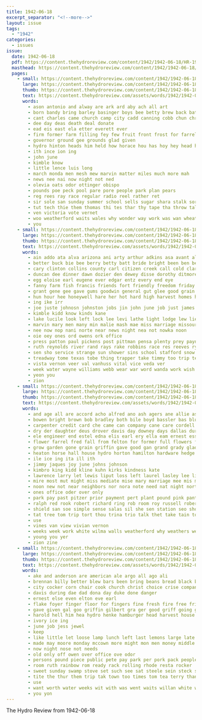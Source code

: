 ```yaml
---
title: 1942-06-18
excerpt_separator: "<!--more-->"
layout: issue
tags:
  - "1942"
categories:
  - issues
issue:
  date: 1942-06-18
  pdf: https://content.thehydroreview.com/content/1942/1942-06-18/HR-1942-06-18.pdf
  masthead: https://content.thehydroreview.com/content/1942/1942-06-18/masthead/HR-1942-06-18.jpg
  pages:
    - small: https://content.thehydroreview.com/content/1942/1942-06-18/small/HR-1942-06-18-01.jpg
      large: https://content.thehydroreview.com/content/1942/1942-06-18/large/HR-1942-06-18-01.jpg
      thumb: https://content.thehydroreview.com/content/1942/1942-06-18/thumbnails/HR-1942-06-18-01.jpg
      text: https://content.thehydroreview.com/assets/words/1942/1942-06-18/HR-1942-06-18-01.txt
      words:
        - ason antonio and alway are ark ard aby ach all art
        - born bandy bring barley basinger boys bee betty brew back batis bitter buy
        - cant charles came church camp city cadd canning cobb chun christian class cando cali county caddo clunn
        - dee day deas death deal donate
        - ead eis east ela etter everett ever
        - firm former farm filling fey few fruit front frost for farrell from friday fort
        - governor ground gee grounds glad given
        - hydro hinton heads him held how horace hou has hoy hey head had hax
        - ith ince ion ing
        - john june
        - kimble know
        - little lence luis long
        - march monda men mesh mew marvin matter miles much more mah
        - news nee nai now night not ned
        - olevia oats odor ottinger obispo
        - pounds poe peck pool pare pore people park plan pears
        - reg rees ray race regular radio reel rather ret
        - sir sole san sunday summer school sells sugar shara stalk sora states sid spain sea stock sie shipp service stamps saturday sona simmering second
        - tut tech thie them thomas thi tes thar thy tape tha throw tale tise town tie the texas take tank tana
        - ven victoria vote vernet
        - woo weatherford waits wales why wonder way work was wan wheat will with walter wee weather
        - you
    - small: https://content.thehydroreview.com/content/1942/1942-06-18/small/HR-1942-06-18-02.jpg
      large: https://content.thehydroreview.com/content/1942/1942-06-18/large/HR-1942-06-18-02.jpg
      thumb: https://content.thehydroreview.com/content/1942/1942-06-18/thumbnails/HR-1942-06-18-02.jpg
      text: https://content.thehydroreview.com/assets/words/1942/1942-06-18/HR-1942-06-18-02.txt
      words:
        - ain addo ata alva arizona ani arty arthur adkins asa avant all anna are america american agent ara ards alice and attias alberta
        - better buck bie bee berry betty batt bride bright been ben below bank bass bethel bill back bear
        - cary clinton collins county carl citizen creek call cold clara cine car company care covey channel came card cox cee clair cause cali caddo count cann
        - duncan dee dinner dawn dozier den dewey disse dorothy ditmore duty dark daughters dodie daughter dai dal demand dungan denby davi dallas day
        - egg eloise earl eugene ever edgar entz every end eye
        - fanny farm fish francis friends fort friendly freedom friday frank fulton fania foe fred first ford foss friend from floren for farmer
        - grant gene gee gave gums goodwin general gut glee good grain george
        - hun hour hee honeywell hare her hot hard high harvest homes has haw house hora henry harry hydro hinton hamons hayne happy home hood hume howerton him
        - ing ike irr
        - joe juste johnosn johnston jobs jin john june job just james
        - kimble kidd know kinds kane
        - lake lucile look left lock lee levi lathe light lodge lew lien last luella lucy lynn
        - marvin mary men many min malie mash mae miss marriage missouri mer merle mich matter marion mee mest miller more march mex mckee
        - nee now nop nani norte near news night nea not nowka noon
        - oie oey ones ord owens ork office
        - press patton paul pickens post pittman pensa plenty prey payne part pitzer past per posse pack par price plants priday pound plate
        - ruth reynolds river rand rays rake robbins race res reeves ryan rowland riley ready room
        - sen sho service strange sun shower sins school stafford snow sunday seed sund see son state spies second sera stele side sui schroder savannah senda special sil strong simpson stock smith shown saturday she shed soe stange
        - treadway tome texas tobe thing trapper take timmy too trip tess taff the tipper them trailer thomas tey tan tucker
        - vista vernon veer val vanhuss vital vice veda ver
        - week water wayne williams webb wear war word wanda work wish was win went way white wire willard warkentin wears with worn williamson weatherford wie willingham will wage woodrow working warne
        - yeon you
        - zion
    - small: https://content.thehydroreview.com/content/1942/1942-06-18/small/HR-1942-06-18-03.jpg
      large: https://content.thehydroreview.com/content/1942/1942-06-18/large/HR-1942-06-18-03.jpg
      thumb: https://content.thehydroreview.com/content/1942/1942-06-18/thumbnails/HR-1942-06-18-03.jpg
      text: https://content.thehydroreview.com/assets/words/1942/1942-06-18/HR-1942-06-18-03.txt
      words:
        - and age all are accord acho alfred ano ash agers ane allie ask aves alsup alon ard allen albert arkansas
        - bowen bright brown bob bradley both bile boyd bassler bas blue been bread book bloom body blodgett back buren bill burg bee born bandy byrum bec browne betty but bell bride boucher byram
        - carpenter credit card che came can company cane care cordell cottage col clinton car chenoweth charlie comfort call craton
        - dry der daughter deus drover davis day downey days dallas during date dine dinner diego done doyle
        - ele engineer end estel edna elis earl ery ella eam ernest ess even ervin emma
        - flower farrel fred fall from felton for former full flowers fail forrest farm fossett frock fort few forts fors ford friends fase
        - grow garden gone grain griffin gave good gan grand grady gladfelter glen green given govern general gren goods gripe glad
        - heaton horse hall house hydro horton hamilton hardware hedge has hed huda hope hinton haul hon howard hold hae hey home her harvey high hood had hatfield haggard hun hom how hag
        - ile ice ing ita ill ith
        - jimmy jaques joy june johns johnson
        - kimbro king kidd kline kuhn kirks kindness kate
        - lawrence larry let lewis liput loss left laurel lasley lee live lacon lawton lean lunch living lucile lawn lord long lou ler
        - mire most mut might miss mediate mise mary marriage mee mis may more mount merle mansion mildred made marshall modest mir miller maric mas maa
        - noon new not near neighbors nor nora note need nat night north now neels nims
        - ones office oder over only
        - park pay past pitzer prior payment pert plant pound pink pant pav peoria people perry prue pee purchase pot pam part plan
        - ralph red rook robert richard ring rob room roy russell rober rie ree real ruth read reading rain ray row ready roth rule rom ries res reid record raper rue
        - shield san soe simple sense salas sil she sen station seo shower sang such smi school seed service stores shen sion sunday style spain sary street student subject servos sath standing seiler spin sanne smith short son saturday stone sons
        - tat tree tom trip tort thou trina trio talk thet take tain ton them the texas thurs trim taylor tailor tucker toon ten thomason trees than tin tiny
        - use
        - vines van view vivian vernon
        - weeks week work white wilma walls weatherford why weathers west way wilson wedding was wonder wil with won wells wilmer wynne wayne will want weather
        - young you yer
        - zion zine
    - small: https://content.thehydroreview.com/content/1942/1942-06-18/small/HR-1942-06-18-04.jpg
      large: https://content.thehydroreview.com/content/1942/1942-06-18/large/HR-1942-06-18-04.jpg
      thumb: https://content.thehydroreview.com/content/1942/1942-06-18/thumbnails/HR-1942-06-18-04.jpg
      text: https://content.thehydroreview.com/assets/words/1942/1942-06-18/HR-1942-06-18-04.txt
      words:
        - ake and anderson are american ale argo all ago ali
        - brennan billy better blew bars been bring beans bread black best blaze butter brown but bandy bradle baptist breeding
        - city cocker corn chair cook church christ choice crise company candy common cane christian cotton comp can coffee call caddo carl chi
        - davis during dae dad dona day duke done danger
        - ernest else even elton eve earl
        - flake foyer finger floor for fingers fine fresh fire free friday from fil face few
        - gave given gal goo griffin gilbert gra ger good griff going gallon
        - harold hell him hea hydro henke hamburger head harvest house handle hust hair health hundred her heads haye hands hedge hinton has horton had
        - ivory ice ing
        - june job jess jewel
        - keep
        - like little let loose lamp lunch left last lemons large late
        - made may moore monday mccown more might mon men money middle milk
        - now night nose not needs
        - old only off owen over office ove odor
        - persons pound piece public pete pay park per pork pack people pool polit pone prichard plenty pastor pou pai
        - room ruth rainbow rom ready rack rolling rhode resta rocker
        - sweet sunday swamp stove set such see sat steele sein steck sims swiggart stops sugar state saturday soap saline smart she sand size standard smith
        - tite the thur them trip tak town too times tom tea terry than tole then tyler trailer
        - use
        - want worth water weeks wit with was went waits willan white walter will wallace
        - you yon
---
```


The Hydro Review from 1942-06-18

<!--more-->

